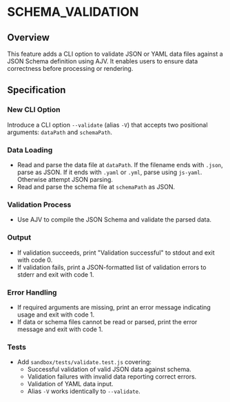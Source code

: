 # SCHEMA_VALIDATION

## Overview
This feature adds a CLI option to validate JSON or YAML data files against a JSON Schema definition using AJV. It enables users to ensure data correctness before processing or rendering.

## Specification

### New CLI Option
Introduce a CLI option `--validate` (alias `-V`) that accepts two positional arguments: `dataPath` and `schemaPath`.

### Data Loading
- Read and parse the data file at `dataPath`. If the filename ends with `.json`, parse as JSON. If it ends with `.yaml` or `.yml`, parse using `js-yaml`. Otherwise attempt JSON parsing.
- Read and parse the schema file at `schemaPath` as JSON.

### Validation Process
- Use AJV to compile the JSON Schema and validate the parsed data.

### Output
- If validation succeeds, print "Validation successful" to stdout and exit with code 0.
- If validation fails, print a JSON-formatted list of validation errors to stderr and exit with code 1.

### Error Handling
- If required arguments are missing, print an error message indicating usage and exit with code 1.
- If data or schema files cannot be read or parsed, print the error message and exit with code 1.

### Tests
- Add `sandbox/tests/validate.test.js` covering:
  - Successful validation of valid JSON data against schema.
  - Validation failures with invalid data reporting correct errors.
  - Validation of YAML data input.
  - Alias `-V` works identically to `--validate`.
